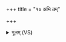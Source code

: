 +++
title = "१० अभि तम्"

+++
<details><summary>मूलम् (VS)</summary>

अ॒भि तं निरृ॑तिर्धत्ता॒मश्व॑मिवाश्वाभि॒धान्या॑।  
म॒ल्वो यो मह्यं॒ क्रुध्य॑ति॒ स उ॒ पाशा॒न्न मु॑च्यते ॥
</details>